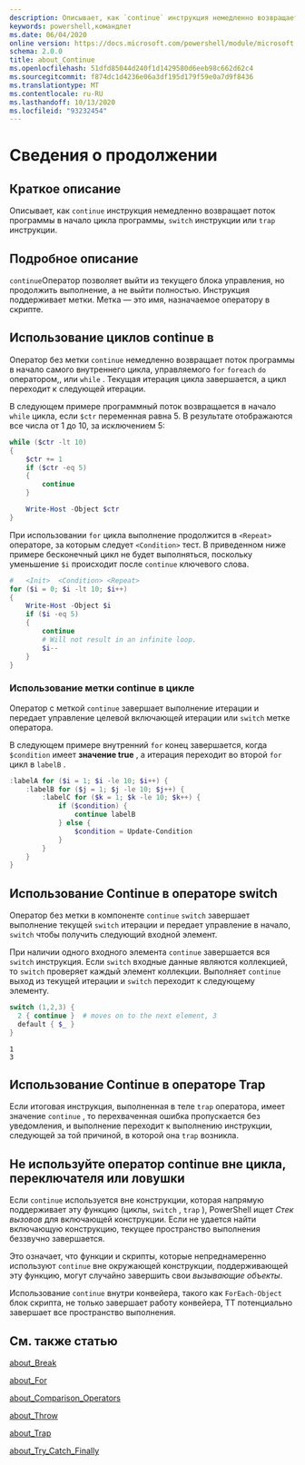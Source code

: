 ```yaml
---
description: Описывает, как `continue` инструкция немедленно возвращает поток программы в начало цикла программы, `switch` инструкции или `trap` инструкции.
keywords: powershell,командлет
ms.date: 06/04/2020
online version: https://docs.microsoft.com/powershell/module/microsoft.powershell.core/about/about_continue?view=powershell-5.1&WT.mc_id=ps-gethelp
schema: 2.0.0
title: about_Continue
ms.openlocfilehash: 51dfd85044d240f1d1429580d6eeb98c662d62c4
ms.sourcegitcommit: f874dc1d4236e06a3df195d179f59e0a7d9f8436
ms.translationtype: MT
ms.contentlocale: ru-RU
ms.lasthandoff: 10/13/2020
ms.locfileid: "93232454"
---
```

# <a name="about-continue"></a>Сведения о продолжении

## <a name="short-description"></a>Краткое описание

Описывает, как `continue` инструкция немедленно возвращает поток программы в начало цикла программы, `switch` инструкции или `trap` инструкции.

## <a name="long-description"></a>Подробное описание

`continue`Оператор позволяет выйти из текущего блока управления, но продолжить выполнение, а не выйти полностью. Инструкция поддерживает метки.
Метка — это имя, назначаемое оператору в скрипте.

## <a name="using-continue-in-loops"></a>Использование циклов continue в

Оператор без метки `continue` немедленно возвращает поток программы в начало самого внутреннего цикла, управляемого `for` `foreach` `do` оператором,, или `while` . Текущая итерация цикла завершается, а цикл переходит к следующей итерации.

В следующем примере программный поток возвращается в начало `while` цикла, если `$ctr` переменная равна 5. В результате отображаются все числа от 1 до 10, за исключением 5:

```powershell
while ($ctr -lt 10)
{
    $ctr += 1
    if ($ctr -eq 5)
    {
        continue
    }

    Write-Host -Object $ctr
}
```

При использовании `for` цикла выполнение продолжится в `<Repeat>` операторе, за которым следует `<Condition>` тест. В приведенном ниже примере бесконечный цикл не будет выполняться, поскольку уменьшение `$i` происходит после `continue` ключевого слова.

```powershell
#   <Init>  <Condition> <Repeat>
for ($i = 0; $i -lt 10; $i++)
{
    Write-Host -Object $i
    if ($i -eq 5)
    {
        continue
        # Will not result in an infinite loop.
        $i--
    }
}
```

### <a name="using-a-labeled-continue-in-a-loop"></a>Использование метки continue в цикле

Оператор с меткой `continue` завершает выполнение итерации и передает управление целевой включающей итерации или `switch` метке оператора.

В следующем примере внутренний `for` конец завершается, когда `$condition` имеет **значение true** , а итерация переходит во второй `for` цикл в `labelB` .

```powershell
:labelA for ($i = 1; $i -le 10; $i++) {
    :labelB for ($j = 1; $j -le 10; $j++) {
        :labelC for ($k = 1; $k -le 10; $k++) {
            if ($condition) {
                continue labelB
            } else {
                $condition = Update-Condition
            }
        }
    }
}
```

## <a name="using-continue-in-a-switch-statement"></a>Использование Continue в операторе switch

Оператор без метки в компоненте `continue` `switch` завершает выполнение текущей `switch` итерации и передает управление в начало, `switch` чтобы получить следующий входной элемент.

При наличии одного входного элемента `continue` завершается вся `switch` инструкция.
Если `switch` входные данные являются коллекцией, то `switch` проверяет каждый элемент коллекции. Выполняет `continue` выход из текущей итерации и `switch` переходит к следующему элементу.

```powershell
switch (1,2,3) {
  2 { continue }  # moves on to the next element, 3
  default { $_ }
}
```

```Output
1
3
```

## <a name="using-continue-in-a-trap-statement"></a>Использование Continue в операторе Trap

Если итоговая инструкция, выполненная в теле `trap` оператора, имеет значение `continue` , то перехваченная ошибка пропускается без уведомления, и выполнение переходит к выполнению инструкции, следующей за той причиной, в которой она `trap` возникла.

## <a name="do-not-use-continue-outside-of-a-loop-switch-or-trap"></a>Не используйте оператор continue вне цикла, переключателя или ловушки

Если `continue` используется вне конструкции, которая напрямую поддерживает эту функцию (циклы, `switch` , `trap` ), PowerShell ищет _Стек вызовов_ для включающей конструкции. Если не удается найти включающую конструкцию, текущее пространство выполнения беззвучно завершается.

Это означает, что функции и скрипты, которые непреднамеренно используют `continue` вне окружающей конструкции, поддерживающей эту функцию, могут случайно завершить свои _вызывающие объекты_.

Использование `continue` внутри конвейера, такого как `ForEach-Object` блок скрипта, не только завершает работу конвейера, TT потенциально завершает все пространство выполнения.

## <a name="see-also"></a>См. также статью

[about_Break](about_Break.md)

[about_For](about_For.md)

[about_Comparison_Operators](about_Comparison_Operators.md)

[about_Throw](about_Throw.md)

[about_Trap](about_Trap.md)

[about_Try_Catch_Finally](about_Try_Catch_Finally.md)
